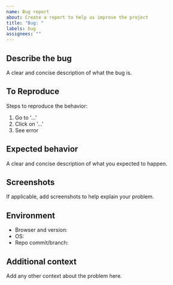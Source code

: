 ```yaml
---
name: Bug report
about: Create a report to help us improve the project
title: "Bug: "
labels: bug
assignees: ""
---
```


## Describe the bug
A clear and concise description of what the bug is.

## To Reproduce
Steps to reproduce the behavior:
1. Go to '...'
2. Click on '...'
3. See error

## Expected behavior
A clear and concise description of what you expected to happen.

## Screenshots
If applicable, add screenshots to help explain your problem.

## Environment
- Browser and version:
- OS:
- Repo commit/branch:

## Additional context
Add any other context about the problem here.
